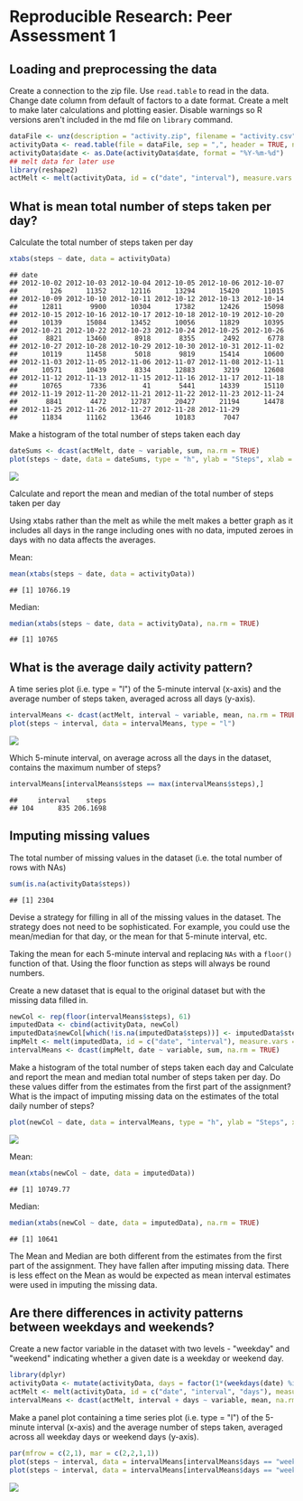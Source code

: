 # Reproducible Research: Peer Assessment 1


## Loading and preprocessing the data 

Create a connection to the zip file. Use `read.table` to read in the data. Change date column from default of factors to a date format. Create a melt to make later calculations and plotting easier. Disable warnings so R versions aren't included in the md file on `library` command. 


```r
dataFile <- unz(description = "activity.zip", filename = "activity.csv")
activityData <- read.table(file = dataFile, sep = ",", header = TRUE, na.strings = "NA")
activityData$date <- as.Date(activityData$date, format = "%Y-%m-%d")
## melt data for later use
library(reshape2)
actMelt <- melt(activityData, id = c("date", "interval"), measure.vars = c("steps"))
```

## What is mean total number of steps taken per day?

Calculate the total number of steps taken per day


```r
xtabs(steps ~ date, data = activityData)
```

```
## date
## 2012-10-02 2012-10-03 2012-10-04 2012-10-05 2012-10-06 2012-10-07 
##        126      11352      12116      13294      15420      11015 
## 2012-10-09 2012-10-10 2012-10-11 2012-10-12 2012-10-13 2012-10-14 
##      12811       9900      10304      17382      12426      15098 
## 2012-10-15 2012-10-16 2012-10-17 2012-10-18 2012-10-19 2012-10-20 
##      10139      15084      13452      10056      11829      10395 
## 2012-10-21 2012-10-22 2012-10-23 2012-10-24 2012-10-25 2012-10-26 
##       8821      13460       8918       8355       2492       6778 
## 2012-10-27 2012-10-28 2012-10-29 2012-10-30 2012-10-31 2012-11-02 
##      10119      11458       5018       9819      15414      10600 
## 2012-11-03 2012-11-05 2012-11-06 2012-11-07 2012-11-08 2012-11-11 
##      10571      10439       8334      12883       3219      12608 
## 2012-11-12 2012-11-13 2012-11-15 2012-11-16 2012-11-17 2012-11-18 
##      10765       7336         41       5441      14339      15110 
## 2012-11-19 2012-11-20 2012-11-21 2012-11-22 2012-11-23 2012-11-24 
##       8841       4472      12787      20427      21194      14478 
## 2012-11-25 2012-11-26 2012-11-27 2012-11-28 2012-11-29 
##      11834      11162      13646      10183       7047
```

Make a histogram of the total number of steps taken each day


```r
dateSums <- dcast(actMelt, date ~ variable, sum, na.rm = TRUE)
plot(steps ~ date, data = dateSums, type = "h", ylab = "Steps", xlab = "Date")
```

![](PA1_template_files/figure-html/unnamed-chunk-3-1.png) 

Calculate and report the mean and median of the total number of steps taken per day 

Using xtabs rather than the melt as while the melt makes a better graph as it includes all days in the range including ones with no data, imputed zeroes in days with no data affects the averages. 

Mean:

```r
mean(xtabs(steps ~ date, data = activityData))
```

```
## [1] 10766.19
```

Median:

```r
median(xtabs(steps ~ date, data = activityData), na.rm = TRUE)
```

```
## [1] 10765
```

## What is the average daily activity pattern?

A time series plot (i.e. type = "l") of the 5-minute interval (x-axis) and the average number of steps taken, averaged across all days (y-axis). 

```r
intervalMeans <- dcast(actMelt, interval ~ variable, mean, na.rm = TRUE)
plot(steps ~ interval, data = intervalMeans, type = "l")
```

![](PA1_template_files/figure-html/unnamed-chunk-6-1.png) 

Which 5-minute interval, on average across all the days in the dataset, contains the maximum number of steps?

```r
intervalMeans[intervalMeans$steps == max(intervalMeans$steps),]
```

```
##     interval    steps
## 104      835 206.1698
```


## Imputing missing values

The total number of missing values in the dataset (i.e. the total number of rows with NAs)

```r
sum(is.na(activityData$steps))
```

```
## [1] 2304
```


Devise a strategy for filling in all of the missing values in the dataset. The strategy does not need to be sophisticated. For example, you could use the mean/median for that day, or the mean for that 5-minute interval, etc.

Taking the mean for each 5-minute interval and replacing `NAs` with a `floor()` function of that. Using the floor function as steps will always be round numbers. 

Create a new dataset that is equal to the original dataset but with the missing data filled in. 

```r
newCol <- rep(floor(intervalMeans$steps), 61)
imputedData <- cbind(activityData, newCol)
imputedData$newCol[which(!is.na(imputedData$steps))] <- imputedData$steps[which(!is.na(imputedData$steps))]
impMelt <- melt(imputedData, id = c("date", "interval"), measure.vars = c("newCol"))
intervalMeans <- dcast(impMelt, date ~ variable, sum, na.rm = TRUE)
```

Make a histogram of the total number of steps taken each day and Calculate and report the mean and median total number of steps taken per day. Do these values differ from the estimates from the first part of the assignment? What is the impact of imputing missing data on the estimates of the total daily number of steps?


```r
plot(newCol ~ date, data = intervalMeans, type = "h", ylab = "Steps", xlab = "Date")
```

![](PA1_template_files/figure-html/unnamed-chunk-10-1.png) 

Mean:

```r
mean(xtabs(newCol ~ date, data = imputedData))
```

```
## [1] 10749.77
```

Median:

```r
median(xtabs(newCol ~ date, data = imputedData), na.rm = TRUE)
```

```
## [1] 10641
```

The Mean and Median are both different from the estimates from the first part of the assignment. They have fallen after imputing missing data. There is less effect on the Mean as would be expected as mean interval estimates were used in imputing the missing data. 

## Are there differences in activity patterns between weekdays and weekends? 

Create a new factor variable in the dataset with two levels - "weekday" and "weekend" indicating whether a given date is a weekday or weekend day.

```r
library(dplyr)
activityData <- mutate(activityData, days = factor(1*(weekdays(date) %in% c("Monday", "Tuesday", "Wednesday", "Thursday", "Friday")), labels = c("weekday", "weekend")))
actMelt <- melt(activityData, id = c("date", "interval", "days"), measure.vars = c("steps"))
intervalMeans <- dcast(actMelt, interval + days ~ variable, mean, na.rm = TRUE)
```

Make a panel plot containing a time series plot (i.e. type = "l") of the 5-minute interval (x-axis) and the average number of steps taken, averaged across all weekday days or weekend days (y-axis).

```r
par(mfrow = c(2,1), mar = c(2,2,1,1))
plot(steps ~ interval, data = intervalMeans[intervalMeans$days == "weekend",], type = "l", main = "Weekend")
plot(steps ~ interval, data = intervalMeans[intervalMeans$days == "weekday",], type = "l", main = "Weekdays")
```

![](PA1_template_files/figure-html/unnamed-chunk-14-1.png) 

